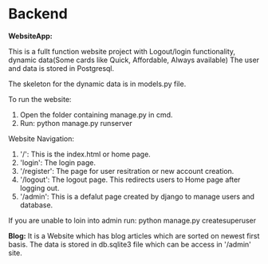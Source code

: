 # Backend

**WebsiteApp:**

This is a fullt function website project with Logout/login functionality, dynamic data(Some cards like Quick, Affordable, Always available)
The user and data is stored in Postgresql.

The skeleton for the dynamic data is in models.py file.

To run the website:
1. Open the folder containing manage.py in cmd.
2. Run: python manage.py runserver

Website Navigation:
1. '/': This is the index.html or home page.
2. 'login': The login page.
3. '/register': The page for user resitration or new account creation.
4. '/logout': The logout page. This redirects users to Home page after logging out.
5. '/admin': This is a defalut page created by django to manage users and database.

If you are unable to loin into admin run: python manage.py createsuperuser

**Blog:**
It is a Website which has blog articles which are sorted on newest first basis.
The data is stored in db.sqlite3 file which can be access in '/admin' site.
